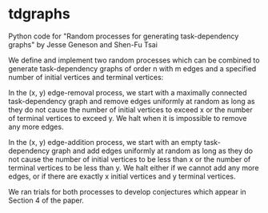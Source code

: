 # tdgraphs
Python code for "Random processes for generating task-dependency graphs" by Jesse Geneson and Shen-Fu Tsai

We define and implement two random processes which can be combined to generate task-dependency graphs of order n with m edges and a specified number of initial vertices and terminal vertices:

In the (x, y) edge-removal process, we start with a maximally connected task-dependency graph and remove edges uniformly at random as long as they do not cause the number of initial vertices to exceed x or the number of terminal vertices to exceed y. We halt when it is impossible to remove any more edges.

In the (x, y) edge-addition process, we start with an empty task-dependency graph and add edges uniformly at random as long as they do not cause the number of initial vertices to be less than x or the number of terminal vertices to be less than y. We halt either if we cannot add any more edges, or if there are exactly x initial vertices and y terminal vertices.

We ran trials for both processes to develop conjectures which appear in Section 4 of the paper.
